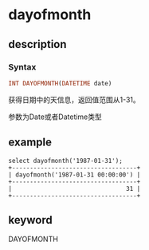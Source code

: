 # dayofmonth

## description

### Syntax

```Haskell
INT DAYOFMONTH(DATETIME date)
```

获得日期中的天信息，返回值范围从1-31。

参数为Date或者Datetime类型

## example

```Plain Text
select dayofmonth('1987-01-31');
+-----------------------------------+
| dayofmonth('1987-01-31 00:00:00') |
+-----------------------------------+
|                                31 |
+-----------------------------------+
```

## keyword

DAYOFMONTH
